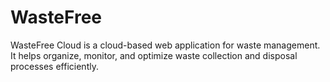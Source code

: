 # WasteFree
WasteFree Cloud is a cloud-based web application for waste management. It helps organize, monitor, and optimize waste collection and disposal processes efficiently.
